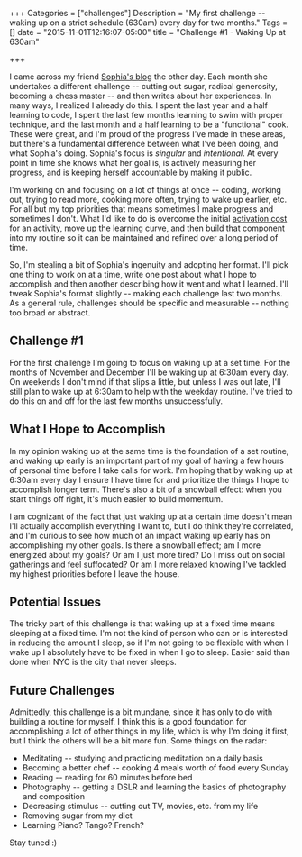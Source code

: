 +++
Categories = ["challenges"]
Description = "My first challenge -- waking up on a strict schedule (630am) every day for two months."
Tags = []
date = "2015-11-01T12:16:07-05:00"
title = "Challenge #1 - Waking Up at 630am"

+++

I came across my friend <a href="http://2015projectawesome.tumblr.com/" target="_blank">Sophia's blog</a> the other day. Each month she undertakes a different challenge -- cutting out sugar, radical generosity, becoming a chess master -- and then writes about her experiences. In many ways, I realized I already do this. I spent the last year and a half learning to code, I spent the last few months learning to swim with proper technique, and the last month and a half learning to be a "functional" cook. These were great, and I'm proud of the progress I've made in these areas, but there's a fundamental difference between what I've been doing, and what Sophia's doing. Sophia's focus is _singular_ and _intentional_. At every point in time she knows what her goal is, is actively measuring her progress, and is keeping herself accountable by making it public.

I'm working on and focusing on a lot of things at once -- coding, working out, trying to read more, cooking more often, trying to wake up earlier, etc. For all but my top priorities that means sometimes I make progress and sometimes I don't. What I'd like to do is overcome the initial <a href="http://www.scotthyoung.com/blog/2011/07/13/obsession/" target="_blank">activation cost</a> for an activity, move up the learning curve, and then build that component into my routine so it can be maintained and refined over a long period of time.

So, I'm stealing a bit of Sophia's ingenuity and adopting her format. I'll pick one thing to work on at a time, write one post about what I hope to accomplish and then another describing how it went and what I learned. I'll tweak Sophia's format slightly -- making each challenge last two months. As a general rule, challenges should be specific and measurable -- nothing too broad or abstract.

## Challenge #1
For the first challenge I'm going to focus on waking up at a set time. For the months of November and December I'll be waking up at 6:30am every day. On weekends I don't mind if that slips a little, but unless I was out late, I'll still plan to wake up at 6:30am to help with the weekday routine. I've tried to do this on and off for the last few months unsuccessfully.

## What I Hope to Accomplish
In my opinion waking up at the same time is the foundation of a set routine, and waking up early is an important part of my goal of having a few hours of personal time before I take calls for work. I'm hoping that by waking up at 6:30am every day I ensure I have time for and prioritize the things I hope to accomplish longer term. There's also a bit of a snowball effect: when you start things off right, it's much easier to build momentum.

I am cognizant of the fact that just waking up at a certain time doesn't mean I'll actually accomplish everything I want to, but I do think they're correlated, and I'm curious to see how much of an impact waking up early has on accomplishing my other goals. Is there a snowball effect; am I more energized about my goals? Or am I just more tired? Do I miss out on social gatherings and feel suffocated? Or am I more relaxed knowing I've tackled my highest priorities before I leave the house. 

## Potential Issues
The tricky part of this challenge is that waking up at a fixed time means sleeping at a fixed time. I'm not the kind of person who can or is interested in reducing the amount I sleep, so if I'm not going to be flexible with when I wake up I absolutely have to be fixed in when I go to sleep. Easier said than done when NYC is the city that never sleeps.

## Future Challenges
Admittedly, this challenge is a bit mundane, since it has only to do with building a routine for myself. I think this is a good foundation for accomplishing a lot of other things in my life, which is why I'm doing it first, but I think the others will be a bit more fun. Some things on the radar:

 - Meditating -- studying and practicing meditation on a daily basis
 - Becoming a better chef -- cooking 4 meals worth of food every Sunday
 - Reading -- reading for 60 minutes before bed
 - Photography -- getting a DSLR and learning the basics of photography and composition
 - Decreasing stimulus -- cutting out TV, movies, etc. from my life
 - Removing sugar from my diet
 - Learning Piano? Tango? French?

Stay tuned :)
